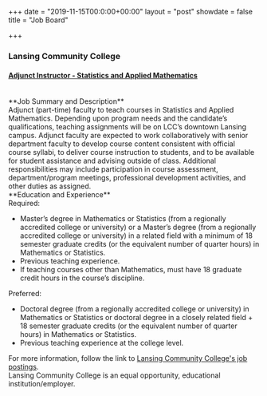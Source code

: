 +++
date = "2019-11-15T00:0:00+00:00"
layout = "post"
showdate = false
title = "Job Board"

+++
### Lansing Community College
#### <a href="https://lcc.csod.com/ux/ats/careersite/2/home/requisition/893?c=lcc">Adjunct Instructor - Statistics and Applied Mathematics</a>

<br>
**Job Summary and Description**<br>
Adjunct (part-time) faculty to teach courses in Statistics and Applied Mathematics. Depending upon program needs and the candidate’s qualifications, teaching assignments will be on LCC’s downtown Lansing campus. Adjunct faculty are expected to work collaboratively with senior department faculty to develop course content consistent with official course syllabi, to deliver course instruction to students, and to be available for student assistance and advising outside of class. Additional responsibilities may include participation in course assessment, department/program meetings, professional development activities, and other duties as assigned.

<br>
**Education and Experience**<br>
Required:<br>
<ul>
 <li>Master’s degree in Mathematics or Statistics (from a regionally accredited college or university) or a Master’s degree (from a regionally accredited college or university) in a related field with a minimum of 18 semester graduate credits (or the equivalent number of quarter hours) in Mathematics or Statistics.</li>
 <li>Previous teaching experience.</li>
 <li>If teaching courses other than Mathematics, must have 18 graduate credit hours in the course’s discipline.</li></ul>
 
Preferred:<br>
<ul>
 <li>Doctoral degree (from a regionally accredited college or university) in Mathematics or Statistics or doctoral degree in a closely related field + 18 semester graduate credits (or the equivalent number of quarter hours) in Mathematics or Statistics.</li>
 <li>Previous teaching experience at the college level.</li></ul>
 
For more information, follow the link to <a href="https://lcc.csod.com/ux/ats/careersite/2/home/requisition/893?c=lcc">Lansing Community College's job postings</a>.<br>
Lansing Community College is an equal opportunity, educational institution/employer.
